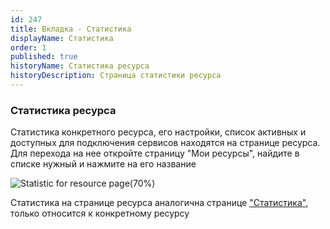 ```yaml
---
id: 247
title: Вкладка - Статистика
displayName: Статистика
order: 1
published: true
historyName: Статистика ресурса
historyDescription: Страница статистики ресурса
---
```


### Статистика ресурса
Статистика конкретного ресурса, его настройки, список активных и доступных для подключения сервисов находятся на странице ресурса. Для перехода на нее откройте страницу "Мои ресурсы", найдите в списке нужный и нажмите на его название

![Statistic for resource page(70%)](https://img.solarspace.pro/docs/statistic-for-resource-page.jpg "Статистика для страницы ресурса")

Статистика на странице ресурса аналогична странице ["Статистика"]([235]), только относится к конкретному ресурсу